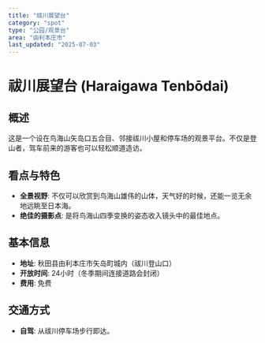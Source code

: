 ```yaml
---
title: "祓川展望台"
category: "spot"
type: "公园/观景台"
area: "由利本庄市"
last_updated: "2025-07-03"
---
```


# 祓川展望台 (Haraigawa Tenbōdai)

## 概述
这是一个设在鸟海山矢岛口五合目、邻接祓川小屋和停车场的观景平台。不仅是登山者，驾车前来的游客也可以轻松顺道造访。

## 看点与特色
- **全景视野**: 不仅可以欣赏到鸟海山雄伟的山体，天气好的时候，还能一览无余地远眺至日本海。
- **绝佳的摄影点**: 是将鸟海山四季变换的姿态收入镜头中的最佳地点。

## 基本信息
- **地址**: 秋田县由利本庄市矢岛町城内（祓川登山口）
- **开放时间**: 24小时（冬季期间连接道路会封闭）
- **费用**: 免费

## 交通方式
- **自驾**: 从祓川停车场步行即达。